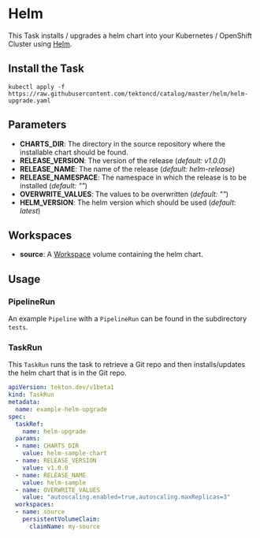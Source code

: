 # Helm

This Task installs / upgrades a helm chart into your Kubernetes / OpenShift Cluster using [Helm](https://github.com/helm/helm).

## Install the Task

```
kubectl apply -f https://raw.githubusercontent.com/tektoncd/catalog/master/helm/helm-upgrade.yaml
```

## Parameters

- **CHARTS_DIR**: The directory in the source repository where the installable chart should be found.
- **RELEASE_VERSION**: The version of the release (*default: v1.0.0*)
- **RELEASE_NAME**: The name of the release (*default: helm-release*)
- **RELEASE_NAMESPACE**: The namespace in which the release is to be installed (*default: ""*)
- **OVERWRITE_VALUES**: The values to be overwritten (*default: ""*)
- **HELM_VERSION**: The helm version which should be used (*default: latest*)

## Workspaces

* **source**: A [Workspace](https://github.com/tektoncd/pipeline/blob/master/docs/workspaces.md) volume containing the helm chart.


## Usage

### PipelineRun

An example `Pipeline` with a `PipelineRun` can be found in the subdirectory `tests`.

### TaskRun

This `TaskRun` runs the task to retrieve a Git repo and then installs/updates the helm chart that is in the Git repo.


```yaml
apiVersion: tekton.dev/v1beta1
kind: TaskRun
metadata:
  name: example-helm-upgrade
spec:
  taskRef:
    name: helm-upgrade
  params:
  - name: CHARTS_DIR
    value: helm-sample-chart
  - name: RELEASE_VERSION
    value: v1.0.0
  - name: RELEASE_NAME
    value: helm-sample
  - name: OVERWRITE_VALUES
    value: "autoscaling.enabled=true,autoscaling.maxReplicas=3"
  workspaces:
  - name: source
    persistentVolumeClaim:
      claimName: my-source
```
